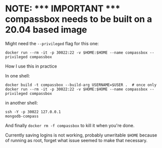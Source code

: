 # NOTE:  *** IMPORTANT *** compassbox needs to be built on a 20.04 based image

Might need the `--privileged` flag for this one:

```shell
docker run --rm -it -p 30022:22 -v $HOME:$HOME --name compassbox --privileged compassbox
```

How I use this in practice

In one shell:

```shell
docker build -t compassbox --build-arg USERNAME=$USER .  # once only
docker run --rm -it -p 30022:22 -v $HOME:$HOME --name compassbox --privileged compassbox
```

in another shell:

```shell
ssh -Y -p 30022 127.0.0.1
mongodb-compass
```

And finally `docker rm -f compassbox` to kill it when you're done.

Currently saving logins is not working, probably unwritable `$HOME` because of running as root,
forget what issue seemed to make that necessary.

